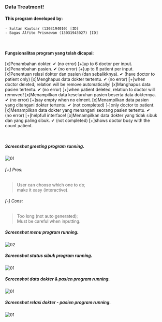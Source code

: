 ### Data Treatment!

#### This program developed by:
``` - Sultan Kautsar (1303194010) [ID] ``` <br>
``` - Bagas Alfito Prismawan (13031943027) [ID] ```

<br>

#### Fungsionalitas program yang telah dicapai:
[x]Penambahan dokter. ✔ (no error) [+]up to 6 doctor per input.
[x]Penambahan pasien. ✔ (no error) [+]up to 6 patient per input.
[x]Penentuan relasi dokter dan pasien (dan sebalikknya). ✔ (have doctor to patient only)
[x]Menghapus data dokter tertentu. ✔ (no error) [+]when doctor deleted, relation will be remove automatically!
[x]Manghapus data pasien tertentu. ✔ (no error) [+]when patient deleted, relation to doctor will removed!
[x]Menampilkan data keseluruhan pasien beserta data dokternya. ✔ (no error) [+]say empty when no elment.
[x]Menampilkan data pasien yang ditangani dokter tertentu. ✔  (not completed) [-]only doctor to patient.
[x]Menampilkan data dokter yang menangani seorang pasien tertentu. ✔ (no error) [+]helpfull interface!
[x]Menampilkan data dokter yang tidak sibuk dan yang paling sibuk. ✔ (not completed) [+]shows doctor busy with the count patient.

<br>

##### Screenshot greeting program running. <br>
![01](https://github.com/svzax/TubesMultiLinklist_ASD_DataBerobat/blob/master/Data%20Berobat/img/1.png)
###### [+] Pros:
> User can choose which one to do; <br>
> make it easy (interactive).
###### [-] Cons:
> Too long (not auto generated); <br>
> Must be careful when inputting.

##### Screenshot menu program running. <br>
![02](https://github.com/svzax/TubesMultiLinklist_ASD_DataBerobat/blob/master/Data%20Berobat/img/2.png)

##### Screenshot status sibuk program running. <br>
![01](https://github.com/svzax/TubesMultiLinklist_ASD_DataBerobat/blob/master/Data%20Berobat/img/3.png)

##### Screenshot data dokter & pasien program running. <br>
![01](https://github.com/svzax/TubesMultiLinklist_ASD_DataBerobat/blob/master/Data%20Berobat/img/4.png)

##### Screenshot relasi dokter - pasien program running. <br>
![01](https://github.com/svzax/TubesMultiLinklist_ASD_DataBerobat/blob/master/Data%20Berobat/img/5.png)
